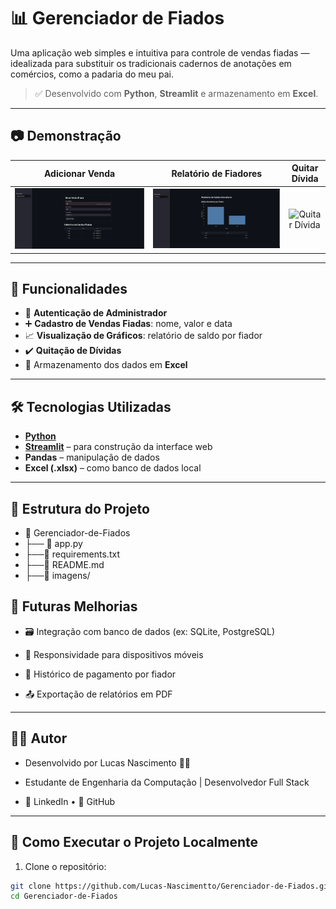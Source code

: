 # 📊 Gerenciador de Fiados

Uma aplicação web simples e intuitiva para controle de vendas fiadas — idealizada para substituir os tradicionais cadernos de anotações em comércios, como a padaria do meu pai.

> ✅ Desenvolvido com **Python**, **Streamlit** e armazenamento em **Excel**.

---

## 📷 Demonstração

| Adicionar Venda | Relatório de Fiadores | Quitar Dívida |
|-----------------|-----------------------|---------------|
| ![Adicionar Venda](./assets/Nova%20venda.png) | ![Relatório](./assets/Relatório.png) | ![Quitar Dívida](./assets/Quitar%20Dívida.png) |

---

## 🚀 Funcionalidades

- 🔐 **Autenticação de Administrador**
- ➕ **Cadastro de Vendas Fiadas**: nome, valor e data
- 📈 **Visualização de Gráficos**: relatório de saldo por fiador
- ✔️ **Quitação de Dívidas**
- 💾 Armazenamento dos dados em **Excel**

---

## 🛠️ Tecnologias Utilizadas

- **[Python](https://www.python.org/)**
- **[Streamlit](https://streamlit.io/)** – para construção da interface web
- **Pandas** – manipulação de dados
- **Excel (.xlsx)** – como banco de dados local

---

## 📁 Estrutura do Projeto

-   📂 Gerenciador-de-Fiados 
- ├── 📄 app.py              
- ├──📄 requirements.txt     
- ├──📄 README.md            
- ├──📁 imagens/             

## 📌 Futuras Melhorias

- 🗃️ Integração com banco de dados (ex: SQLite, PostgreSQL)

- 📱 Responsividade para dispositivos móveis

- 🧾 Histórico de pagamento por fiador

- 📤 Exportação de relatórios em PDF

---

## 🙋‍♂️ Autor
- Desenvolvido por Lucas Nascimento 👨‍💻
- Estudante de Engenharia da Computação | Desenvolvedor Full Stack

- 🔗 LinkedIn • 🐙 GitHub

---

## 🧪 Como Executar o Projeto Localmente

1. Clone o repositório:

```bash
git clone https://github.com/Lucas-Nascimentto/Gerenciador-de-Fiados.git
cd Gerenciador-de-Fiados
